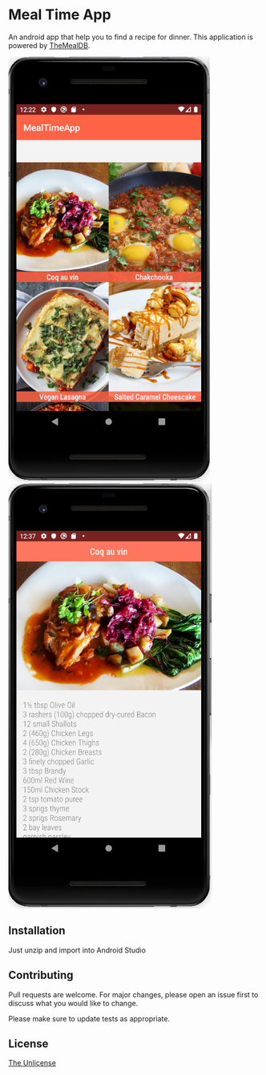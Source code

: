 # Meal Time App

An android app that help you to find a recipe for dinner. This application is powered by [TheMealDB](https://www.themealdb.com/).

![image1](https://raw.githubusercontent.com/endopedro/MealTimeApp/master/prints/app1.png) ![image2](https://raw.githubusercontent.com/endopedro/MealTimeApp/master/prints/app2.png)

## Installation

Just unzip and import into Android Studio

## Contributing
Pull requests are welcome. For major changes, please open an issue first to discuss what you would like to change.

Please make sure to update tests as appropriate.

## License
[The Unlicense](https://choosealicense.com/licenses/unlicense/)